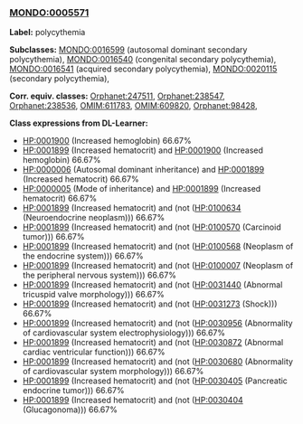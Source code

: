 
### [MONDO:0005571](http://purl.obolibrary.org/obo/MONDO_0005571)
**Label:** polycythemia

**Subclasses:** [MONDO:0016599](http://purl.obolibrary.org/obo/MONDO_0016599) (autosomal dominant secondary polycythemia), [MONDO:0016540](http://purl.obolibrary.org/obo/MONDO_0016540) (congenital secondary polycythemia), [MONDO:0016541](http://purl.obolibrary.org/obo/MONDO_0016541) (acquired secondary polycythemia), [MONDO:0020115](http://purl.obolibrary.org/obo/MONDO_0020115) (secondary polycythemia), 

**Corr. equiv. classes:** [Orphanet:247511](http://www.orpha.net/ORDO/Orphanet_247511), [Orphanet:238547](http://www.orpha.net/ORDO/Orphanet_238547), [Orphanet:238536](http://www.orpha.net/ORDO/Orphanet_238536), [OMIM:611783](http://purl.obolibrary.org/obo/OMIM_611783), [OMIM:609820](http://purl.obolibrary.org/obo/OMIM_609820), [Orphanet:98428](http://www.orpha.net/ORDO/Orphanet_98428), 

**Class expressions from DL-Learner:**

- [HP:0001900](http://purl.obolibrary.org/obo/HP_0001900) (Increased hemoglobin) 66.67%
- [HP:0001899](http://purl.obolibrary.org/obo/HP_0001899) (Increased hematocrit) and [HP:0001900](http://purl.obolibrary.org/obo/HP_0001900) (Increased hemoglobin) 66.67%
- [HP:0000006](http://purl.obolibrary.org/obo/HP_0000006) (Autosomal dominant inheritance) and [HP:0001899](http://purl.obolibrary.org/obo/HP_0001899) (Increased hematocrit) 66.67%
- [HP:0000005](http://purl.obolibrary.org/obo/HP_0000005) (Mode of inheritance) and [HP:0001899](http://purl.obolibrary.org/obo/HP_0001899) (Increased hematocrit) 66.67%
- [HP:0001899](http://purl.obolibrary.org/obo/HP_0001899) (Increased hematocrit) and (not ([HP:0100634](http://purl.obolibrary.org/obo/HP_0100634) (Neuroendocrine neoplasm))) 66.67%
- [HP:0001899](http://purl.obolibrary.org/obo/HP_0001899) (Increased hematocrit) and (not ([HP:0100570](http://purl.obolibrary.org/obo/HP_0100570) (Carcinoid tumor))) 66.67%
- [HP:0001899](http://purl.obolibrary.org/obo/HP_0001899) (Increased hematocrit) and (not ([HP:0100568](http://purl.obolibrary.org/obo/HP_0100568) (Neoplasm of the endocrine system))) 66.67%
- [HP:0001899](http://purl.obolibrary.org/obo/HP_0001899) (Increased hematocrit) and (not ([HP:0100007](http://purl.obolibrary.org/obo/HP_0100007) (Neoplasm of the peripheral nervous system))) 66.67%
- [HP:0001899](http://purl.obolibrary.org/obo/HP_0001899) (Increased hematocrit) and (not ([HP:0031440](http://purl.obolibrary.org/obo/HP_0031440) (Abnormal tricuspid valve morphology))) 66.67%
- [HP:0001899](http://purl.obolibrary.org/obo/HP_0001899) (Increased hematocrit) and (not ([HP:0031273](http://purl.obolibrary.org/obo/HP_0031273) (Shock))) 66.67%
- [HP:0001899](http://purl.obolibrary.org/obo/HP_0001899) (Increased hematocrit) and (not ([HP:0030956](http://purl.obolibrary.org/obo/HP_0030956) (Abnormality of cardiovascular system electrophysiology))) 66.67%
- [HP:0001899](http://purl.obolibrary.org/obo/HP_0001899) (Increased hematocrit) and (not ([HP:0030872](http://purl.obolibrary.org/obo/HP_0030872) (Abnormal cardiac ventricular function))) 66.67%
- [HP:0001899](http://purl.obolibrary.org/obo/HP_0001899) (Increased hematocrit) and (not ([HP:0030680](http://purl.obolibrary.org/obo/HP_0030680) (Abnormality of cardiovascular system morphology))) 66.67%
- [HP:0001899](http://purl.obolibrary.org/obo/HP_0001899) (Increased hematocrit) and (not ([HP:0030405](http://purl.obolibrary.org/obo/HP_0030405) (Pancreatic endocrine tumor))) 66.67%
- [HP:0001899](http://purl.obolibrary.org/obo/HP_0001899) (Increased hematocrit) and (not ([HP:0030404](http://purl.obolibrary.org/obo/HP_0030404) (Glucagonoma))) 66.67%


